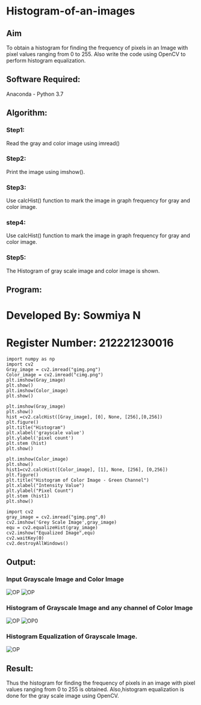 # Histogram-of-an-images
## Aim
To obtain a histogram for finding the frequency of pixels in an Image with pixel values ranging from 0 to 255. Also write the code using OpenCV to perform histogram equalization.

## Software Required:
Anaconda - Python 3.7

## Algorithm:
### Step1:
Read the gray and color image using imread()

### Step2:
Print the image using imshow().

### Step3:
Use calcHist() function to mark the image in graph frequency for gray and color image.

### step4:
Use calcHist() function to mark the image in graph frequency for gray and color image.

### Step5:
The Histogram of gray scale image and color image is shown.


## Program:

# Developed By: Sowmiya N
# Register Number: 212221230016
```
import numpy as np
import cv2
Gray_image = cv2.imread("gimg.png")
Color_image = cv2.imread("cimg.png")
plt.imshow(Gray_image)
plt.show()
plt.imshow(Color_image)
plt.show()

plt.imshow(Gray_image)
plt.show()
hist =cv2.calcHist([Gray_image], [0], None, [256],[0,256])
plt.figure()
plt.title("Histogram")
plt.xlabel('grayscale value')
plt.ylabel('pixel count')
plt.stem (hist)
plt.show()

plt.imshow(Color_image)
plt.show()
hist1=cv2.calcHist([Color_image], [1], None, [256], [0,256])
plt.figure()
plt.title("Histogram of Color Image - Green Channel")
plt.xlabel("Intensity Value")
plt.ylabel("Pixel Count")
plt.stem (hist1)
plt.show()

import cv2
gray_image = cv2.imread("gimg.png",0)
cv2.imshow('Grey Scale Image',gray_image)
equ = cv2.equalizeHist(gray_image)
cv2.imshow("Equalized Image",equ)
cv2.waitKey(0)
cv2.destroyAllWindows()
```
## Output:
### Input Grayscale Image and Color Image
![OP](./A1.png)
![OP](./A2.png)
### Histogram of Grayscale Image and any channel of Color Image
![OP](./A3.png)
![OP0](./A4.png)

### Histogram Equalization of Grayscale Image.
![OP](./A5.png)

## Result: 
Thus the histogram for finding the frequency of pixels in an image with pixel values ranging from 0 to 255 is obtained. Also,histogram equalization is done for the gray scale image using OpenCV.
